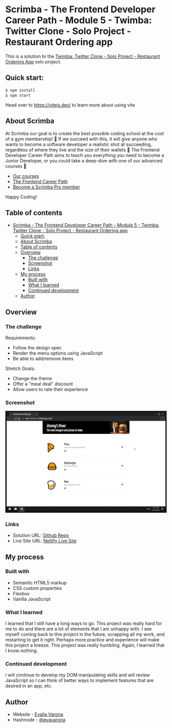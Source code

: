 # Scrimba - The Frontend Developer Career Path - Module 5 - Twimba: Twitter Clone - Solo Project - Restaurant Ordering app

This is a solution to the [Twimba: Twitter Clone - Solo Project - Restaurant Ordering App](https://scrimba.com/playlist/p5PpdAw) solo project.

## Quick start:

```
$ npm install
$ npm start
```

Head over to https://vitejs.dev/ to learn more about using vite

## About Scrimba

At Scrimba our goal is to create the best possible coding school at the cost of a gym membership! 💜
If we succeed with this, it will give anyone who wants to become a software developer a realistic shot at succeeding, regardless of where they live and the size of their wallets 🎉
The Frontend Developer Career Path aims to teach you everything you need to become a Junior Developer, or you could take a deep-dive with one of our advanced courses 🚀

- [Our courses](https://scrimba.com/allcourses)
- [The Frontend Career Path](https://scrimba.com/learn/frontend)
- [Become a Scrimba Pro member](https://scrimba.com/pricing)

Happy Coding!

## Table of contents

- [Scrimba - The Frontend Developer Career Path - Module 5 - Twimba: Twitter Clone - Solo Project - Restaurant Ordering app](#scrimba---the-frontend-developer-career-path---module-5---twimba-twitter-clone---solo-project---restaurant-ordering-app)
  - [Quick start:](#quick-start)
  - [About Scrimba](#about-scrimba)
  - [Table of contents](#table-of-contents)
  - [Overview](#overview)
    - [The challenge](#the-challenge)
    - [Screenshot](#screenshot)
    - [Links](#links)
  - [My process](#my-process)
    - [Built with](#built-with)
    - [What I learned](#what-i-learned)
    - [Continued development](#continued-development)
  - [Author](#author)

## Overview

### The challenge

Requirements:

- Follow the design spec
- Render the menu options using JavaScript
- Be able to add/remove items

Stretch Goals:

- Change the theme
- Offer a "meal deal" discount
- Allow users to rate their experience

### Screenshot

![Desktop Screen Recording](imgs/ss-desktop.gif)

### Links

- Solution URL: [Github Repo](https://github.com/varonalearns/Mobile-Ordering-App)
- Live Site URL: [Netlify Live Site](https://app.netlify.com/sites/effortless-arithmetic-cef6e8/overview)

## My process

### Built with

- Semantic HTML5 markup
- CSS custom properties
- Flexbox
- Vanilla JavaScript

### What I learned

I learned that I still have a long ways to go. This project was really hard for me to do and there are a lot of elements that I am unhappy with. I see myself coming back to this project in the future, scrapping all my work, and restarting to get it right. Perhaps more practice and experience will make this project a breeze. This project was really humbling. Again, I learned that I know nothing.

### Continued development

I will continue to develop my DOM manipulating skills and will review JavaScript so I can think of better ways to implement features that are desired in an app, etc.

## Author

- Website - [Evalia Varona](https://www.evaliavarona.com)
- Hashnode - [@evavarona](https://evaliavarona.hashnode.dev)

